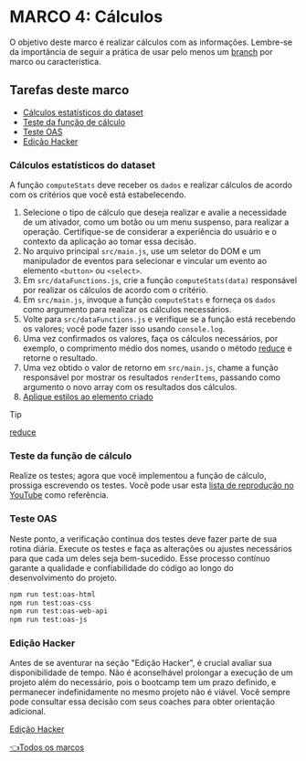 # **MARCO 4:** Cálculos

O objetivo deste marco é realizar cálculos com
as informações. Lembre-se da importância de seguir
a prática de usar pelo menos um
[branch](https://www.atlassian.com/br/git/tutorials/comparing-workflows/feature-branch-workflow)
por marco ou característica.

## Tarefas deste marco

- [Cálculos estatísticos do dataset](#cálculos-estatísticos-do-dataset)
- [Teste da função de cálculo](#teste-da-função-de-cálculo)
- [Teste OAS](#teste-oas)
- [Edição Hacker](#edição-hacker)

### Cálculos estatísticos do dataset

A função `computeStats` deve receber os `dados` e realizar
cálculos de acordo com os critérios que você está estabelecendo.

1. Selecione o tipo de cálculo que deseja realizar e
avalie a necessidade de um ativador, como um botão ou
um menu suspenso, para realizar a operação.
Certifique-se de considerar a experiência do usuário
e o contexto da aplicação ao tomar essa decisão.
2. No arquivo principal `src/main.js`, use um
seletor do DOM e um manipulador de eventos para
selecionar e vincular um evento ao elemento `<button>` ou `<select>`.
3. Em `src/dataFunctions.js`, crie a função `computeStats(data)`
responsável por realizar os cálculos de acordo com o critério.
4. Em `src/main.js`, invoque a função `computeStats`
e forneça os `dados` como argumento para realizar os
cálculos necessários.
5. Volte para `src/dataFunctions.js` e verifique se a
função está recebendo os valores;
você pode fazer isso usando `console.log`.
6. Uma vez confirmados os valores, faça os cálculos necessários,
por exemplo, o comprimento médio dos nomes, usando o método
[reduce](https://developer.mozilla.org/pt-BR/docs/Web/JavaScript/Reference/Global_Objects/Array/reduce)
e retorne o resultado.
7. Uma vez obtido o valor de retorno em `src/main.js`,
chame a função responsável por mostrar os resultados `renderItems`,
passando como argumento o novo array com os resultados dos cálculos.
8. [Aplique estilos ao elemento criado](./03-milestone.pt.md/#estilos)

> [!TIP]
> [reduce](https://developer.mozilla.org/pt-BR/docs/Web/JavaScript/Reference/Global_Objects/Array/reduce)

### Teste da função de cálculo

Realize os testes; agora que você implementou
a função de cálculo, prossiga escrevendo os testes.
Você pode usar esta
[lista de reprodução no YouTube](https://www.youtube.com/watch?v=gsTfbwfVvDE&list=PLiAEe0-R7u8kqvibxkK9tqqoJXnhgtefg)
como referência.

### Teste OAS

Neste ponto, a verificação contínua dos testes deve fazer
parte de sua rotina diária. Execute os testes e faça as alterações
ou ajustes necessários para que cada um deles seja bem-sucedido.
Esse processo contínuo garante a qualidade
e confiabilidade do código ao longo do desenvolvimento do projeto.

``` sh
npm run test:oas-html
npm run test:oas-css
npm run test:oas-web-api
npm run test:oas-js
```

### Edição Hacker

Antes de se aventurar na seção "Edição Hacker", é
crucial avaliar sua disponibilidade de tempo. Não é aconselhável
prolongar a execução de um projeto além do necessário,
pois o bootcamp tem um prazo definido, e permanecer
indefinidamente no mesmo projeto não é viável. Você sempre pode
consultar essa decisão com seus coaches para obter orientação adicional.

[Edição Hacker](../README.md/#8-edição-hacker)

[👈Todos os marcos](../README.md/#6-marcos)
